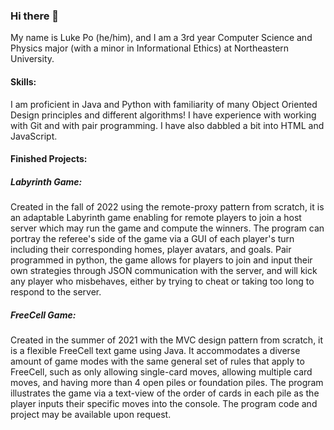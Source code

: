 ### Hi there 👋

My name is Luke Po (he/him), and I am a 3rd year Computer Science and Physics major (with a minor in Informational Ethics) at Northeastern University.

#### Skills:
I am proficient in Java and Python with familiarity of many Object Oriented Design principles and different algorithms! I have experience with working with Git and with pair programming. I have also dabbled a bit into HTML and JavaScript.

#### Finished Projects:
##### Labyrinth Game:
Created in the fall of 2022 using the remote-proxy pattern from scratch, it is an adaptable Labyrinth game enabling for remote players to join a host server which may run the game and compute the winners. The program can portray the referee's side of the game via a GUI of each player's turn including their corresponding homes, player avatars, and goals. Pair programmed in python, the game allows for players to join and input their own strategies through JSON communication with the server, and will kick any player who misbehaves, either by trying to cheat or taking too long to respond to the server.

##### FreeCell Game:
Created in the summer of 2021 with the MVC design pattern from scratch, it is a flexible FreeCell text game using Java. It accommodates a diverse amount of game modes with the same general set of rules that apply to FreeCell, such as only allowing single-card moves, allowing multiple card moves, and having more than 4 open piles or foundation piles. The program illustrates the game via a text-view of the order of cards in each pile as the player inputs their specific moves into the console. The program code and project may be available upon request.
